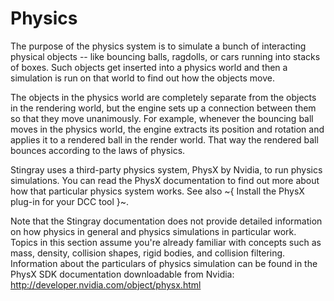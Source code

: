 ﻿# Physics

The purpose of the physics system is to simulate a bunch of interacting physical objects -- like bouncing balls, ragdolls, or cars running into stacks of boxes. Such objects get inserted into a physics world and then a simulation is run on that world to find out how the objects move.

The objects in the physics world are completely separate from the objects in the rendering world, but the engine sets up a connection between them so that they move unanimously. For example, whenever the bouncing ball moves in the physics world, the engine extracts its position and rotation and applies it to a rendered ball in the render world. That way the rendered ball bounces according to the laws of physics.

Stingray uses a third-party physics system, PhysX by Nvidia, to run physics simulations. You can read the PhysX documentation to find out more about how that particular physics system works. See also ~{ Install the PhysX plug-in for your DCC tool }~.

Note that the Stingray documentation does not provide detailed information on how physics in general and physics simulations in particular work. Topics in this section assume you're already familiar with concepts such as mass, density, collision shapes, rigid bodies, and collision filtering. Information about the particulars of physics simulation can be found in the PhysX SDK documentation downloadable from Nvidia:
http://developer.nvidia.com/object/physx.html
